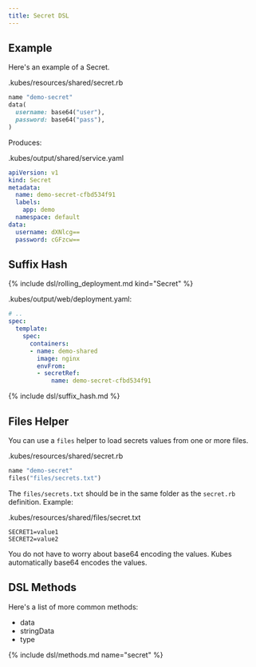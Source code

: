 ```yaml
---
title: Secret DSL
---
```


## Example

Here's an example of a Secret.

.kubes/resources/shared/secret.rb

```ruby
name "demo-secret"
data(
  username: base64("user"),
  password: base64("pass"),
)
```

Produces:

.kubes/output/shared/service.yaml

```yaml
apiVersion: v1
kind: Secret
metadata:
  name: demo-secret-cfbd534f91
  labels:
    app: demo
  namespace: default
data:
  username: dXNlcg==
  password: cGFzcw==
```

## Suffix Hash

{% include dsl/rolling_deployment.md kind="Secret" %}

.kubes/output/web/deployment.yaml:

```yaml
# ..
spec:
  template:
    spec:
      containers:
      - name: demo-shared
        image: nginx
        envFrom:
        - secretRef:
            name: demo-secret-cfbd534f91
```

{% include dsl/suffix_hash.md %}

## Files Helper

You can use a `files` helper to load secrets values from one or more files.


.kubes/resources/shared/secret.rb

```ruby
name "demo-secret"
files("files/secrets.txt")
```

The `files/secrets.txt` should be in the same folder as the `secret.rb` definition.  Example:

.kubes/resources/shared/files/secret.txt

    SECRET1=value1
    SECRET2=value2

You do not have to worry about base64 encoding the values. Kubes automatically base64 encodes the values.

## DSL Methods

Here's a list of more common methods:

* data
* stringData
* type

{% include dsl/methods.md name="secret" %}
